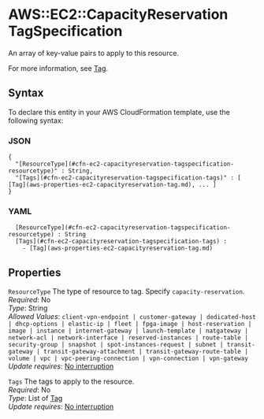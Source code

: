 # AWS::EC2::CapacityReservation TagSpecification<a name="aws-properties-ec2-capacityreservation-tagspecification"></a>

An array of key\-value pairs to apply to this resource\.

For more information, see [Tag](https://docs.aws.amazon.com/AWSCloudFormation/latest/UserGuide/aws-properties-resource-tags.html)\.

## Syntax<a name="aws-properties-ec2-capacityreservation-tagspecification-syntax"></a>

To declare this entity in your AWS CloudFormation template, use the following syntax:

### JSON<a name="aws-properties-ec2-capacityreservation-tagspecification-syntax.json"></a>

```
{
  "[ResourceType](#cfn-ec2-capacityreservation-tagspecification-resourcetype)" : String,
  "[Tags](#cfn-ec2-capacityreservation-tagspecification-tags)" : [ [Tag](aws-properties-ec2-capacityreservation-tag.md), ... ]
}
```

### YAML<a name="aws-properties-ec2-capacityreservation-tagspecification-syntax.yaml"></a>

```
﻿  [ResourceType](#cfn-ec2-capacityreservation-tagspecification-resourcetype) : String
﻿  [Tags](#cfn-ec2-capacityreservation-tagspecification-tags) : 
    - [Tag](aws-properties-ec2-capacityreservation-tag.md)
```

## Properties<a name="aws-properties-ec2-capacityreservation-tagspecification-properties"></a>

`ResourceType`  <a name="cfn-ec2-capacityreservation-tagspecification-resourcetype"></a>
The type of resource to tag\. Specify `capacity-reservation`\.  
*Required*: No  
*Type*: String  
*Allowed Values*: `client-vpn-endpoint | customer-gateway | dedicated-host | dhcp-options | elastic-ip | fleet | fpga-image | host-reservation | image | instance | internet-gateway | launch-template | natgateway | network-acl | network-interface | reserved-instances | route-table | security-group | snapshot | spot-instances-request | subnet | transit-gateway | transit-gateway-attachment | transit-gateway-route-table | volume | vpc | vpc-peering-connection | vpn-connection | vpn-gateway`  
*Update requires*: [No interruption](https://docs.aws.amazon.com/AWSCloudFormation/latest/UserGuide/using-cfn-updating-stacks-update-behaviors.html#update-no-interrupt)

`Tags`  <a name="cfn-ec2-capacityreservation-tagspecification-tags"></a>
The tags to apply to the resource\.  
*Required*: No  
*Type*: List of [Tag](aws-properties-ec2-capacityreservation-tag.md)  
*Update requires*: [No interruption](https://docs.aws.amazon.com/AWSCloudFormation/latest/UserGuide/using-cfn-updating-stacks-update-behaviors.html#update-no-interrupt)